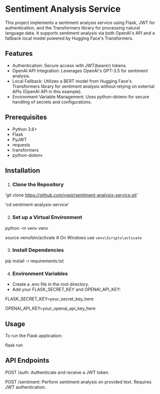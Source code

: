 # Sentiment Analysis Service

This project implements a sentiment analysis service using Flask, JWT for authentication, and the Transformers library for processing natural language data. It supports sentiment analysis via both OpenAI's API and a fallback local model powered by Hugging Face's Transformers.

## Features

- Authentication: Secure access with JWT(bearer) tokens.
- OpenAI API Integration: Leverages OpenAI's GPT-3.5 for sentiment analysis.
- Local Fallback: Utilizes a BERT model from Hugging Face's Transformers library for sentiment analysis without relying on external APIs (OpenAI API in this example).
- Environment Variable Management: Uses python-dotenv for secure handling of secrets and configurations.

## Prerequisites

- Python 3.6+
- Flask
- PyJWT
- requests
- transformers
- python-dotenv

## Installation

1. ### Clone the Repository

'git clone https://github.com/vgsir/sentiment-analysis-service.git'

'cd sentiment-analysis-service'

2. ### Set up a Virtual Environment

python -m venv venv

source venv/bin/activate  # On Windows use `venv\Scripts\activate`

3. ### Install Dependencies

pip install -r requirements.txt

4. ### Environment Variables

- Create a .env file in the root directory.
- Add your FLASK_SECRET_KEY and OPENAI_API_KEY:

FLASK_SECRET_KEY=your_secret_key_here

OPENAI_API_KEY=your_openai_api_key_here

## Usage

To run the Flask application:

flask run

## API Endpoints

POST /auth: Authenticate and receive a JWT token.

POST /sentiment: Perform sentiment analysis on provided text. Requires JWT authentication.